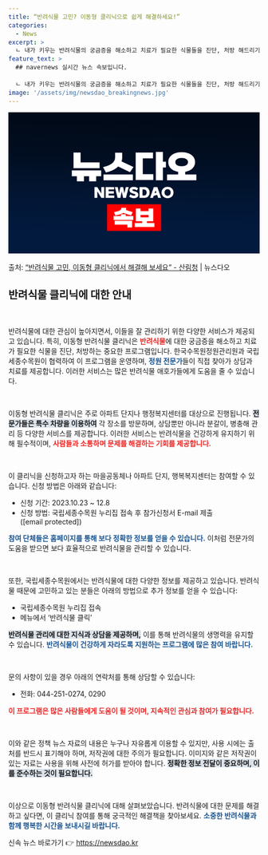 ```yaml
---
title: “반려식물 고민? 이동형 클리닉으로 쉽게 해결하세요!”
categories:
  - News
excerpt: >
  ㄴ 내가 키우는 반려식물의 궁금증을 해소하고 치료가 필요한 식물들을 진단, 처방 해드리기 위해 한국수목원정원…
feature_text: >
  ## navernews 실시간 뉴스 속보입니다.

  ㄴ 내가 키우는 반려식물의 궁금증을 해소하고 치료가 필요한 식물들을 진단, 처방 해드리기 위해 한국수목원정원…
image: '/assets/img/newsdao_breakingnews.jpg'
---
```


![뉴스다오 속보](/assets/img/newsdao_breakingnews.jpg)

<p>출처: <a href="https://newsdao.kr/2352" rel="dofollow">“반려식물 고민, 이동형 클리닉에서 해결해 보세요” - 산림청</a> | 뉴스다오</p>

<h2 data-ke-size="size26">반려식물 클리닉에 대한 안내</h2>

<p data-ke-size="size16">&nbsp;</p>

반려식물에 대한 관심이 높아지면서, 이들을 잘 관리하기 위한 다양한 서비스가 제공되고 있습니다. 특히, 이동형 반려식물 클리닉은 <b><span style="color: #ee2323;">반려식물</span></b>에 대한 궁금증을 해소하고 치료가 필요한 식물을 진단, 처방하는 중요한 프로그램입니다. 한국수목원정원관리원과 국립세종수목원이 협력하여 이 프로그램을 운영하며, <b><span style="color: #1a5490;">정원 전문가</span></b>들이 직접 찾아가 상담과 치료를 제공합니다. 이러한 서비스는 많은 반려식물 애호가들에게 도움을 줄 수 있습니다.

<p data-ke-size="size16">&nbsp;</p>

이동형 반려식물 클리닉은 주로 아파트 단지나 행정복지센터를 대상으로 진행됩니다. <b><span style="background-color: #21538527;">전문가들은 특수 차량을 이용하여</span></b> 각 장소를 방문하며, 상담뿐만 아니라 분갈이, 병충해 관리 등 다양한 서비스를 제공합니다. 이러한 서비스는 반려식물을 건강하게 유지하기 위해 필수적이며, <b><span style="color: #ee2323;">사람들과 소통하며 문제를 해결하는 기회를 제공합니다.</span></b>

<p data-ke-size="size16">&nbsp;</p>

이 클리닉을 신청하고자 하는 마을공동체나 아파트 단지, 행복복지센터는 참여할 수 있습니다. 신청 방법은 아래와 같습니다:
<ul>
    <li>신청 기간: 2023.10.23 ~ 12.8</li>
    <li>신청 방법: 국립세종수목원 누리집 접속 후 참가신청서 E-mail 제출 ([email protected])</li>
</ul>

<b><span style="color: #1a5490;">참여 단체들은 홈페이지를 통해 보다 정확한 정보를 얻을 수 있습니다.</span></b> 이처럼 전문가의 도움을 받으면 보다 효율적으로 반려식물을 관리할 수 있습니다.

<p data-ke-size="size16">&nbsp;</p>

또한, 국립세종수목원에서는 반려식물에 대한 다양한 정보를 제공하고 있습니다. 반려식물 때문에 고민하고 있는 분들은 아래의 방법으로 추가 정보를 얻을 수 있습니다:
<ul>
    <li>국립세종수목원 누리집 접속</li>
    <li>메뉴에서 ‘반려식물 클릭’</li>
</ul>

<b><span style="background-color: #21538527;">반려식물 관리에 대한 지식과 상담을 제공하며,</span></b> 이를 통해 반려식물의 생명력을 유지할 수 있습니다. <b><span style="color: #1a5490;">반려식물이 건강하게 자라도록 지원하는 프로그램에 많은 참여 바랍니다.</span></b>

<p data-ke-size="size16">&nbsp;</p>

문의 사항이 있을 경우 아래의 연락처를 통해 상담할 수 있습니다:
<ul>
    <li>전화: 044-251-0274, 0290</li>
</ul>

<b><span style="color: #ee2323;">이 프로그램은 많은 사람들에게 도움이 될 것이며, 지속적인 관심과 참여가 필요합니다.</span></b> 

<p data-ke-size="size16">&nbsp;</p>

이와 같은 정책 뉴스 자료의 내용은 누구나 자유롭게 이용할 수 있지만, 사용 시에는 출처를 반드시 표기해야 하며, 저작권에 대한 주의가 필요합니다. 이미지와 같은 저작권이 있는 자료는 사용을 위해 사전에 허가를 받아야 합니다. <b><span style="background-color: #21538527;">정확한 정보 전달이 중요하며, 이를 준수하는 것이 필요합니다.</span></b>

<p data-ke-size="size16">&nbsp;</p>

이상으로 이동형 반려식물 클리닉에 대해 살펴보았습니다. 반려식물에 대한 문제를 해결하고 싶다면, 이 클리닉 참여를 통해 궁극적인 해결책을 찾아보세요. <b><span style="color: #1a5490;">소중한 반려식물과 함께 행복한 시간을 보내시길 바랍니다.</span></b> 

신속 뉴스 바로가기 👉 <a href="https://newsdao.kr" rel="dofollow">https://newsdao.kr</a>


